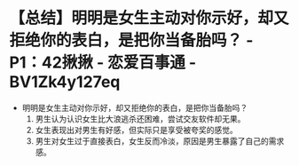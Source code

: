 # 【总结】明明是女生主动对你示好，却又拒绝你的表白，是把你当备胎吗？ - P1：42揪揪 - 恋爱百事通 - BV1Zk4y127eq

-   明明是女生主动对你示好，却又拒绝你的表白，是把你当备胎吗？
    1.  男生认为认识女生比大浪逃杀还困难，尝试交友软件却无果。
    2.  女生表现出对男生有好感，但实际只是享受被夸奖的感觉。
    3.  男生对女生过于直接表白，女生反而冷淡，原因是男生暴露了自己的需求感。